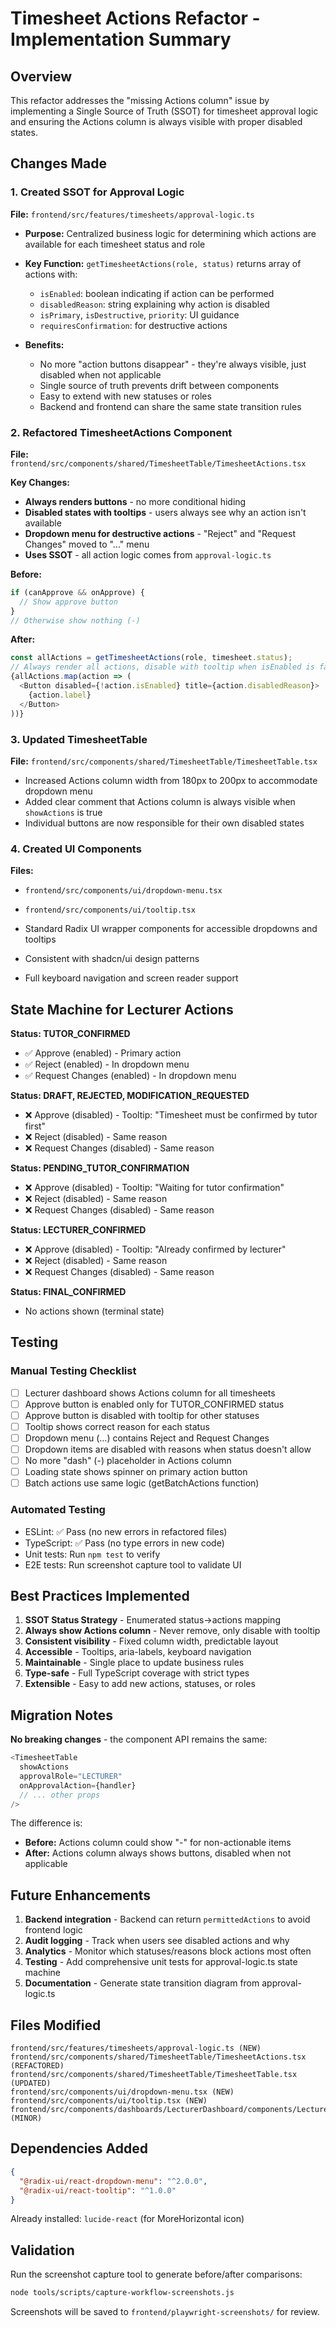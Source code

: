 # Timesheet Actions Refactor - Implementation Summary

## Overview

This refactor addresses the "missing Actions column" issue by implementing a Single Source of Truth (SSOT) for timesheet approval logic and ensuring the Actions column is always visible with proper disabled states.

## Changes Made

### 1. Created SSOT for Approval Logic
**File:** `frontend/src/features/timesheets/approval-logic.ts`

- **Purpose:** Centralized business logic for determining which actions are available for each timesheet status and role
- **Key Function:** `getTimesheetActions(role, status)` returns array of actions with:
  - `isEnabled`: boolean indicating if action can be performed
  - `disabledReason`: string explaining why action is disabled
  - `isPrimary`, `isDestructive`, `priority`: UI guidance
  - `requiresConfirmation`: for destructive actions

- **Benefits:**
  - No more "action buttons disappear" - they're always visible, just disabled when not applicable
  - Single source of truth prevents drift between components
  - Easy to extend with new statuses or roles
  - Backend and frontend can share the same state transition rules

### 2. Refactored TimesheetActions Component
**File:** `frontend/src/components/shared/TimesheetTable/TimesheetActions.tsx`

**Key Changes:**
- **Always renders buttons** - no more conditional hiding
- **Disabled states with tooltips** - users always see why an action isn't available
- **Dropdown menu for destructive actions** - "Reject" and "Request Changes" moved to "..." menu
- **Uses SSOT** - all action logic comes from `approval-logic.ts`

**Before:**
```typescript
if (canApprove && onApprove) {
  // Show approve button
}
// Otherwise show nothing (-)
```

**After:**
```typescript
const allActions = getTimesheetActions(role, timesheet.status);
// Always render all actions, disable with tooltip when isEnabled is false
{allActions.map(action => (
  <Button disabled={!action.isEnabled} title={action.disabledReason}>
    {action.label}
  </Button>
))}
```

### 3. Updated TimesheetTable
**File:** `frontend/src/components/shared/TimesheetTable/TimesheetTable.tsx`

- Increased Actions column width from 180px to 200px to accommodate dropdown menu
- Added clear comment that Actions column is always visible when `showActions` is true
- Individual buttons are now responsible for their own disabled states

### 4. Created UI Components
**Files:** 
- `frontend/src/components/ui/dropdown-menu.tsx`
- `frontend/src/components/ui/tooltip.tsx`

- Standard Radix UI wrapper components for accessible dropdowns and tooltips
- Consistent with shadcn/ui design patterns
- Full keyboard navigation and screen reader support

## State Machine for Lecturer Actions

**Status: TUTOR_CONFIRMED**
- ✅ Approve (enabled) - Primary action
- ✅ Reject (enabled) - In dropdown menu
- ✅ Request Changes (enabled) - In dropdown menu

**Status: DRAFT, REJECTED, MODIFICATION_REQUESTED**
- ❌ Approve (disabled) - Tooltip: "Timesheet must be confirmed by tutor first"
- ❌ Reject (disabled) - Same reason
- ❌ Request Changes (disabled) - Same reason

**Status: PENDING_TUTOR_CONFIRMATION**
- ❌ Approve (disabled) - Tooltip: "Waiting for tutor confirmation"
- ❌ Reject (disabled) - Same reason
- ❌ Request Changes (disabled) - Same reason

**Status: LECTURER_CONFIRMED**
- ❌ Approve (disabled) - Tooltip: "Already confirmed by lecturer"
- ❌ Reject (disabled) - Same reason
- ❌ Request Changes (disabled) - Same reason

**Status: FINAL_CONFIRMED**
- No actions shown (terminal state)

## Testing

### Manual Testing Checklist
- [ ] Lecturer dashboard shows Actions column for all timesheets
- [ ] Approve button is enabled only for TUTOR_CONFIRMED status
- [ ] Approve button is disabled with tooltip for other statuses
- [ ] Tooltip shows correct reason for each status
- [ ] Dropdown menu (...)  contains Reject and Request Changes
- [ ] Dropdown items are disabled with reasons when status doesn't allow
- [ ] No more "dash" (-) placeholder in Actions column
- [ ] Loading state shows spinner on primary action button
- [ ] Batch actions use same logic (getBatchActions function)

### Automated Testing
- ESLint: ✅ Pass (no new errors in refactored files)
- TypeScript: ✅ Pass (no type errors in new code)
- Unit tests: Run `npm test` to verify
- E2E tests: Run screenshot capture tool to validate UI

## Best Practices Implemented

1. **SSOT Status Strategy** - Enumerated status→actions mapping
2. **Always show Actions column** - Never remove, only disable with tooltip
3. **Consistent visibility** - Fixed column width, predictable layout
4. **Accessible** - Tooltips, aria-labels, keyboard navigation
5. **Maintainable** - Single place to update business rules
6. **Type-safe** - Full TypeScript coverage with strict types
7. **Extensible** - Easy to add new actions, statuses, or roles

## Migration Notes

**No breaking changes** - the component API remains the same:
```typescript
<TimesheetTable
  showActions
  approvalRole="LECTURER"
  onApprovalAction={handler}
  // ... other props
/>
```

The difference is:
- **Before:** Actions column could show "-" for non-actionable items
- **After:** Actions column always shows buttons, disabled when not applicable

## Future Enhancements

1. **Backend integration** - Backend can return `permittedActions` to avoid frontend logic
2. **Audit logging** - Track when users see disabled actions and why
3. **Analytics** - Monitor which statuses/reasons block actions most often
4. **Testing** - Add comprehensive unit tests for approval-logic.ts state machine
5. **Documentation** - Generate state transition diagram from approval-logic.ts

## Files Modified

```
frontend/src/features/timesheets/approval-logic.ts (NEW)
frontend/src/components/shared/TimesheetTable/TimesheetActions.tsx (REFACTORED)
frontend/src/components/shared/TimesheetTable/TimesheetTable.tsx (UPDATED)
frontend/src/components/ui/dropdown-menu.tsx (NEW)
frontend/src/components/ui/tooltip.tsx (NEW)
frontend/src/components/dashboards/LecturerDashboard/components/LecturerPendingTable.tsx (MINOR)
```

## Dependencies Added

```json
{
  "@radix-ui/react-dropdown-menu": "^2.0.0",
  "@radix-ui/react-tooltip": "^1.0.0"
}
```

Already installed: `lucide-react` (for MoreHorizontal icon)

## Validation

Run the screenshot capture tool to generate before/after comparisons:

```bash
node tools/scripts/capture-workflow-screenshots.js
```

Screenshots will be saved to `frontend/playwright-screenshots/` for review.

